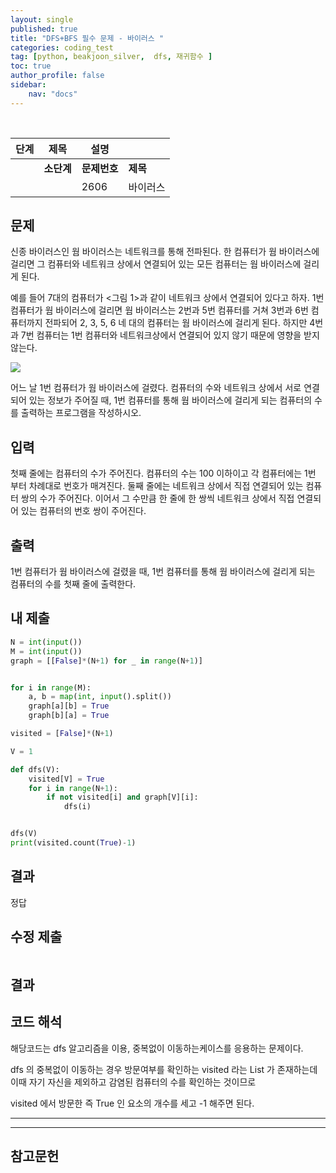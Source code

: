 ```yaml
---
layout: single
published: true
title: "DFS+BFS 필수 문제 - 바이러스 "
categories: coding_test
tag: [python, beakjoon_silver,  dfs, 재귀함수 ] 
toc: true
author_profile: false
sidebar:
    nav: "docs"
---
```


<br>

| 단계  | 제목      | 설명       |        |
| --- | ------- | -------- | ------ |
|     | **소단계** | **문제번호** | **제목** |
|     |         | 2606     | 바이러스   |

## 문제

신종 바이러스인 웜 바이러스는 네트워크를 통해 전파된다. 한 컴퓨터가 웜 바이러스에 걸리면 그 컴퓨터와 네트워크 상에서 연결되어 있는 모든 컴퓨터는 웜 바이러스에 걸리게 된다.

예를 들어 7대의 컴퓨터가 <그림 1>과 같이 네트워크 상에서 연결되어 있다고 하자. 1번 컴퓨터가 웜 바이러스에 걸리면 웜 바이러스는 2번과 5번 컴퓨터를 거쳐 3번과 6번 컴퓨터까지 전파되어 2, 3, 5, 6 네 대의 컴퓨터는 웜 바이러스에 걸리게 된다. 하지만 4번과 7번 컴퓨터는 1번 컴퓨터와 네트워크상에서 연결되어 있지 않기 때문에 영향을 받지 않는다.

![](https://www.acmicpc.net/upload/images/zmMEZZ8ioN6rhCdHmcIT4a7.png)

어느 날 1번 컴퓨터가 웜 바이러스에 걸렸다. 컴퓨터의 수와 네트워크 상에서 서로 연결되어 있는 정보가 주어질 때, 1번 컴퓨터를 통해 웜 바이러스에 걸리게 되는 컴퓨터의 수를 출력하는 프로그램을 작성하시오.

## 입력

첫째 줄에는 컴퓨터의 수가 주어진다. 컴퓨터의 수는 100 이하이고 각 컴퓨터에는 1번 부터 차례대로 번호가 매겨진다. 둘째 줄에는 네트워크 상에서 직접 연결되어 있는 컴퓨터 쌍의 수가 주어진다. 이어서 그 수만큼 한 줄에 한 쌍씩 네트워크 상에서 직접 연결되어 있는 컴퓨터의 번호 쌍이 주어진다.

## 출력

1번 컴퓨터가 웜 바이러스에 걸렸을 때, 1번 컴퓨터를 통해 웜 바이러스에 걸리게 되는 컴퓨터의 수를 첫째 줄에 출력한다.

## 내 제출

```python
N = int(input())
M = int(input())
graph = [[False]*(N+1) for _ in range(N+1)]


for i in range(M):
    a, b = map(int, input().split())
    graph[a][b] = True
    graph[b][a] = True

visited = [False]*(N+1)

V = 1

def dfs(V):
    visited[V] = True
    for i in range(N+1):
        if not visited[i] and graph[V][i]:
            dfs(i)


dfs(V)
print(visited.count(True)-1)
```

## 결과

정답

## 수정 제출

```python

```

## 결과

## 코드 해석

해당코드는 dfs 알고리즘을 이용, 중복없이 이동하는케이스를 응용하는 문제이다.

dfs 의 중복없이 이동하는 경우 방문여부를 확인하는 visited 라는 List 가 존재하는데 이때 자기 자신을 제외하고 감염된 컴퓨터의 수를 확인하는 것이므로

visited 에서 방문한 즉 True 인 요소의 개수를 세고 -1 해주면 된다.

---

---

## 참고문헌
